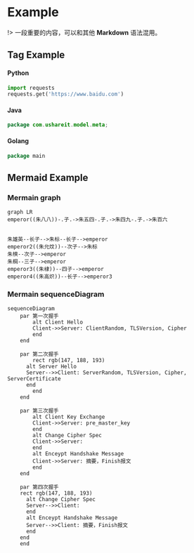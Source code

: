 # Example

!> 一段重要的内容，可以和其他 **Markdown** 语法混用。


## Tag Example
<!-- tabs:start -->
#### **Python**
```python
import requests
requests.get('https://www.baidu.com')
```

#### **Java**
```java
package com.ushareit.model.meta;
```

#### **Golang**
```go
package main
```
<!-- tabs:end -->


## Mermaid Example

### Mermain graph

```mermaid
graph LR
emperor((朱八八))-.子.->朱五四-.子.->朱四九-.子.->朱百六


朱雄英--长子-->朱标--长子-->emperor
emperor2((朱允炆))--次子-->朱标
朱樉--次子-->emperor
朱棡--三子-->emperor
emperor3((朱棣))--四子-->emperor
emperor4((朱高炽))--长子-->emperor3
```

### Mermain sequenceDiagram

```mermaid
sequenceDiagram
	par 第一次握手
		alt Client Hello
		Client->>Server: ClientRandom, TLSVersion, Cipher
		end
	end

	par 第二次握手
		rect rgb(147, 188, 193)
      alt Server Hello
      Server-->>Client: ServerRandom, TLSVersion, Cipher, ServerCertificate
      end
		end
	end

	par 第三次握手
		alt Client Key Exchange
		Client->>Server: pre_master_key
		end
		alt Change Cipher Spec
		Client->>Server: 
		end
		alt Enceypt Handshake Message
		Client->>Server: 摘要，Finish报文
		end
	end

	par 第四次握手
    rect rgb(147, 188, 193)
      alt Change Cipher Spec
      Server-->>Client: 
      end
      alt Enceypt Handshake Message
      Server-->>Client: 摘要，Finish报文
      end
    end
	end
```

